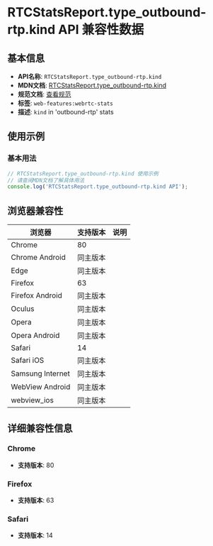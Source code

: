 # RTCStatsReport.type_outbound-rtp.kind API 兼容性数据

## 基本信息

- **API名称**: `RTCStatsReport.type_outbound-rtp.kind`
- **MDN文档**: [RTCStatsReport.type_outbound-rtp.kind](https://developer.mozilla.org/docs/Web/API/RTCOutboundRtpStreamStats/kind)
- **规范文档**: [查看规范](https://w3c.github.io/webrtc-stats/#dom-rtcrtpstreamstats-kind)
- **标签**: `web-features:webrtc-stats`
- **描述**: `kind` in 'outbound-rtp' stats

## 使用示例

### 基本用法

```javascript
// RTCStatsReport.type_outbound-rtp.kind 使用示例
// 请查阅MDN文档了解具体用法
console.log('RTCStatsReport.type_outbound-rtp.kind API');
```

## 浏览器兼容性

| 浏览器 | 支持版本 | 说明 |
|--------|----------|------|
| Chrome | 80 |  |
| Chrome Android | 同主版本 |  |
| Edge | 同主版本 |  |
| Firefox | 63 |  |
| Firefox Android | 同主版本 |  |
| Oculus | 同主版本 |  |
| Opera | 同主版本 |  |
| Opera Android | 同主版本 |  |
| Safari | 14 |  |
| Safari iOS | 同主版本 |  |
| Samsung Internet | 同主版本 |  |
| WebView Android | 同主版本 |  |
| webview_ios | 同主版本 |  |

## 详细兼容性信息

### Chrome

- **支持版本**: 80

### Firefox

- **支持版本**: 63

### Safari

- **支持版本**: 14

